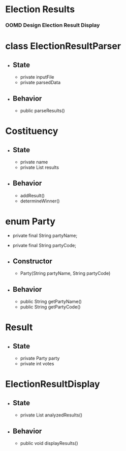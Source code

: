 
# Election Results

### OOMD Design Election Result Display 
# class ElectionResultParser
 - ## State 
    - private inputFile 
    - private parsedData
 - ## Behavior
    - public parseResults()

# Costituency
  - ## State
    - private name 
    - private List<Result> results

  - ## Behavior
     - addResult()
     -  determineWinner()

# enum Party
   - private final String partyName;
   - private final String partyCode;

 - ## Constructor 
   - Party(String partyName, String partyCode)
  
 - ## Behavior
   - public String getPartyName()
   - public String getPartyCode()

# Result
  - ## State
    - private Party party 
    - private int votes 


# ElectionResultDisplay
  - ## State
     - private List<Result> analyzedResults()

  - ## Behavior
     - public void displayResults()
	



